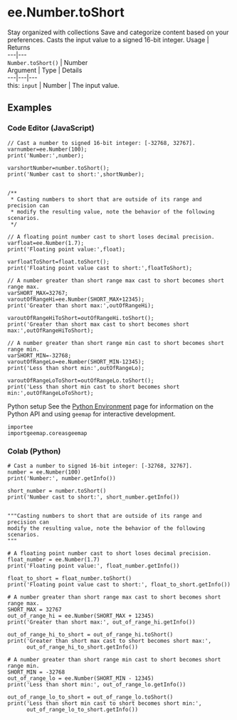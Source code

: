  
#  ee.Number.toShort
Stay organized with collections  Save and categorize content based on your preferences. 
Casts the input value to a signed 16-bit integer. Usage | Returns  
---|---  
`Number.toShort()` | Number  
Argument | Type | Details  
---|---|---  
this: `input` | Number | The input value.  
## Examples
### Code Editor (JavaScript)
```
// Cast a number to signed 16-bit integer: [-32768, 32767].
varnumber=ee.Number(100);
print('Number:',number);

varshortNumber=number.toShort();
print('Number cast to short:',shortNumber);


/**
 * Casting numbers to short that are outside of its range and precision can
 * modify the resulting value, note the behavior of the following scenarios.
 */

// A floating point number cast to short loses decimal precision.
varfloat=ee.Number(1.7);
print('Floating point value:',float);

varfloatToShort=float.toShort();
print('Floating point value cast to short:',floatToShort);

// A number greater than short range max cast to short becomes short range max.
varSHORT_MAX=32767;
varoutOfRangeHi=ee.Number(SHORT_MAX+12345);
print('Greater than short max:',outOfRangeHi);

varoutOfRangeHiToShort=outOfRangeHi.toShort();
print('Greater than short max cast to short becomes short max:',outOfRangeHiToShort);

// A number greater than short range min cast to short becomes short range min.
varSHORT_MIN=-32768;
varoutOfRangeLo=ee.Number(SHORT_MIN-12345);
print('Less than short min:',outOfRangeLo);

varoutOfRangeLoToShort=outOfRangeLo.toShort();
print('Less than short min cast to short becomes short min:',outOfRangeLoToShort);
```

Python setup
See the [ Python Environment](https://developers.google.com/earth-engine/guides/python_install) page for information on the Python API and using `geemap` for interactive development.
```
importee
importgeemap.coreasgeemap
```

### Colab (Python)
```
# Cast a number to signed 16-bit integer: [-32768, 32767].
number = ee.Number(100)
print('Number:', number.getInfo())

short_number = number.toShort()
print('Number cast to short:', short_number.getInfo())


"""Casting numbers to short that are outside of its range and precision can
modify the resulting value, note the behavior of the following scenarios.
"""

# A floating point number cast to short loses decimal precision.
float_number = ee.Number(1.7)
print('Floating point value:', float_number.getInfo())

float_to_short = float_number.toShort()
print('Floating point value cast to short:', float_to_short.getInfo())

# A number greater than short range max cast to short becomes short range max.
SHORT_MAX = 32767
out_of_range_hi = ee.Number(SHORT_MAX + 12345)
print('Greater than short max:', out_of_range_hi.getInfo())

out_of_range_hi_to_short = out_of_range_hi.toShort()
print('Greater than short max cast to short becomes short max:',
      out_of_range_hi_to_short.getInfo())

# A number greater than short range min cast to short becomes short range min.
SHORT_MIN = -32768
out_of_range_lo = ee.Number(SHORT_MIN - 12345)
print('Less than short min:', out_of_range_lo.getInfo())

out_of_range_lo_to_short = out_of_range_lo.toShort()
print('Less than short min cast to short becomes short min:',
      out_of_range_lo_to_short.getInfo())
```

